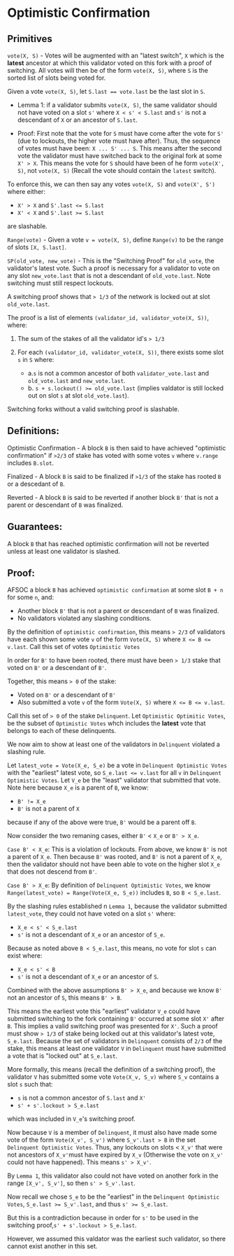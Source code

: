 # Optimistic Confirmation

## Primitives

`vote(X, S)` - Votes will be augmented with an "latest switch", `X` 
which is the **latest** ancestor at which this validator voted on this fork
with a proof of switching. All votes will then be of the form `vote(X, S)`, where 
`S` is the sorted list of slots being voted for. 

Given a vote `vote(X, S)`, let `S.last == vote.last` be the last slot in `S`.

* Lemma 1: if a validator submits `vote(X, S)`, the same validator
should not have voted on a slot `s'` where  `X < s' < S.last` and `s'`
is not a descendant of `X` or an ancestor of `S.last`. 

* Proof: First note that the vote for `S` must have come after the vote
for `S'` (due to lockouts, the higher vote must have after). Thus, the sequence 
of votes must have been: `X ... S' ... S`. This means after the second vote the
validator must have switched back to the original fork at some `X' > X`. This 
means the vote for `S` should have been of he form `vote(X', S)`, not `vote(X, S)`
(Recall the vote should contain the `latest` switch).

To enforce this, we can then say any votes `vote(X, S)` and `vote(X', S')` 
where either:

* `X' > X` and `S'.last <= S.last` 
* `X' < X` and `S'.last >= S.last`

are slashable.

`Range(vote)` - Given a vote `v = vote(X, S)`, define `Range(v)` to be the range
 of slots `[X, S.last]`.

`SP(old_vote, new_vote)` - This is the "Switching Proof" for `old_vote`, the
validator's latest vote. Such a proof is necessary for a validator to vote 
on any slot `new_vote.last` that is not a descendant of `old_vote.last`. Note 
switching must still respect lockouts.

A switching proof shows that `> 1/3` of the network is locked out at slot
`old_vote.last`.

 The proof is a list of elements `(validator_id, validator_vote(X, S))`, where:

1. The sum of the stakes of all the validator id's `> 1/3`

2. For each `(validator_id, validator_vote(X, S))`, there exists some slot `s`
in `S` where: 
    * a.`s` is not a common ancestor of both `validator_vote.last` and
    `old_vote.last` and `new_vote.last`.
    * b. `s + s.lockout() >= old_vote.last` (implies valdator is still locked
    out on slot `s` at slot `old_vote.last`).

Switching forks without a valid switching proof is slashable.

## Definitions:

Optimistic Confirmation - A block `B` is then said to have achieved
"optimistic confirmation" if `>2/3` of stake has voted with some votes `v`
where `v.range` includes `B.slot`.

Finalized - A block `B` is said to be finalized if `>1/3` of the stake
has rooted `B` or a descedant of `B`.

Reverted - A block `B` is said to be reverted if another block `B'` that
is not a parent or descendant of `B` was finalized.

## Guarantees:

A block `B` that has reached optimistic confirmation will not be reverted
unless at least one validator is slashed.

## Proof:
AFSOC a block `B` has achieved `optimistic confirmation` at some slot `B + n`
for some `n`, and:
* Another block `B'` that is not a parent or descendant of `B`
was finalized.
* No validators violated any slashing conditions.

By the definition of `optimistic confirmation`, this means `> 2/3` of validators
have each shown some vote `v` of the form `Vote(X, S)` where `X <= B <= v.last`.
Call this set of votes `Optimistic Votes`

In order for `B'` to have been rooted, there must have been `> 1/3` stake that 
voted on `B'` or a descendant of `B'`. 

Together, this means `> 0` of the stake:
* Voted on `B'` or a descendant of `B'`
* Also submitted a vote `v` of the form `Vote(X, S)` where `X <= B <= v.last`.

Call this set of `> 0` of the stake `Delinquent`. Let `Optimistic Optimitic Votes`,
be the subset of `Optimistic Votes` whch includes the **latest** vote that belongs
to each of these delinquents.

We now aim to show at least one of the validators in `Delinquent` violated
a slashing rule.

Let `latest_vote = Vote(X_e, S_e)` be a vote in `Delinquent Optimistic Votes`
with the "earliest" latest vote, so `S_e.last <= v.last` for all `v` in 
`Delinquent Optimistic Votes`. Let `V_e` be the "least" validator
that submitted that vote. Note here because `X_e` is a parent of `B`, we know:

* `B' != X_e`
* `B'` is not a parent of `X`

because if any of the above were true, `B'` would be a parent off `B`.

Now consider the two remaning cases, either `B'` < `X_e` or `B' > X_e`.

`Case B' < X_e`: This is a violation of lockouts. 
From above, we know `B'` is not a parent of `X_e`. Then because `B'` was rooted,
and `B'` is not a parent of `X_e`, then the validator should not have been able
to vote on the higher slot `X_e` that does not descend from `B'`.

`Case B' > X_e`: By definition of `Delinquent Optimistic Votes`, we know 
`Range(latest_vote) = Range(Vote(X_e, S_e))` includes `B`, so `B < S_e.last`.

By the slashing rules established n `Lemma 1`, because the validator submitted
`latest_vote`, they could not have voted on a slot `s'` where:

* `X_e < s' < S_e.last`
* `s'` is not a descendant of `X_e` or an ancestor of `S_e`.

Because as noted above `B < S_e.last`, this means, no vote for slot `s` 
can exist where:

* `X_e < s' < B`
* `s'` is not a descendant of `X_e` or an ancestor of `S`.

Combined with the above assumptions `B' > X_e`, and because we know 
`B'` not an ancestor of `S`, this means `B' > B`. 

This means the earliest vote this "earliest" validator `V_e` could have 
submitted switching to the fork containing `B'` occurred at some slot `X'`
after `B`. This implies a valid switching proof was presented for `X'`.
Such a proof must show `> 1/3` of stake being locked out at this validator's
latest vote, `S_e.last`. Because the set of validators in `Delinquent` consists
of `2/3` of the stake, this means at least one validator `V` in `Delinquent`
must have submitted a vote that is "locked out" at `S_e.last`. 

More formally, this means (recall the definition of a switching proof),
the validator `V` has submitted some vote `Vote(X_v, S_v)` where `S_v`
contains a slot `s` such that:

* `s` is not a common ancestor of `S.last` and `X'`
* `s' + s'.lockout > S_e.last`

which was included in `V_e`'s switching proof.

Now because `V` is a member of `Delinquent`, it must also have made some vote
of the form `Vote(X_v', S_v')` where `S_v'.last > B` in the set
`Delinquent Optimistic Votes`. Thus, any lockouts on slots < `X_v'` that were
not ancestors of `X_v'`must have expired by `X_v` (Otherwise the vote on `X_v'`
could not have happened). This means `s' > X_v'`.

By `Lemma 1`, this validator also could not have voted on another fork in the range
`[X_v', S_v']`, so then `s' > S_v'.last`. 

Now recall we chose `S_e` to be the "earliest" in the `Delinquent Optimistic Votes`,
`S_e.last >= S_v'.last`, and thus `s' >= S_e.last`.

But this is a contradiction because in order for `s'` to be used in the switching
proof,`s' + s'.lockout > S_e.last`.

However, we assumed this valdator was the earliest such validator, so there cannot 
exist another in this set.










